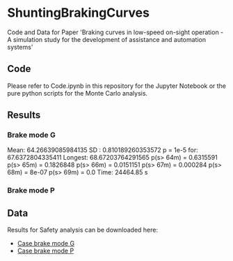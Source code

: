 # ShuntingBrakingCurves

Code and Data for Paper 'Braking curves in low-speed on-sight operation - A simulation study for the development of assistance and automation systems'

## Code

Please refer to Code.ipynb in this repository for the Jupyter Notebook or the pure python scripts for the Monte Carlo analysis.

## Results

### Brake mode G

Mean: 64.26639085984135
SD  : 0.810189260353572
p = 1e-5 for: 67.6372804335411
Longest: 68.67203764291565
p(s> 64m) = 0.6315591
p(s> 65m) = 0.1826848
p(s> 66m) = 0.0151151
p(s> 67m) = 0.000284
p(s> 68m) = 8e-07
p(s> 69m) = 0.0
Time: 24464.85 s

### Brake mode P



## Data

Results for Safety analysis can be downloaded here:

- [Case brake mode G](https://fh-aachen.sciebo.de/s/QRtEPiZtQ18UG0A)
- [Case brake mode P](https://fh-aachen.sciebo.de/s/Vq2FZhoucKTgRJp)
